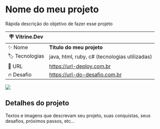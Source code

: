 # Nome do meu projeto

Rápida descrição do objetivo de fazer esse projeto

| :placard: Vitrine.Dev |     |
| -------------  | --- |
| :sparkles: Nome        | **Titulo do meu projeto**
| :label: Tecnologias | java, html, ruby, c# (tecnologias utilizadas)
| :rocket: URL         | https://url-deploy.com.br
| :fire: Desafio     | https://url-do-desafio.com.br

<!-- Inserir imagem com a #vitrinedev ao final do link -->
![](https://github.com/adrianycmc/Freeway-com-JS/blob/main/1661777635098.gif)

## Detalhes do projeto

Textos e imagens que descrevam seu projeto, suas conquistas, seus desafios, próximos passos, etc...
